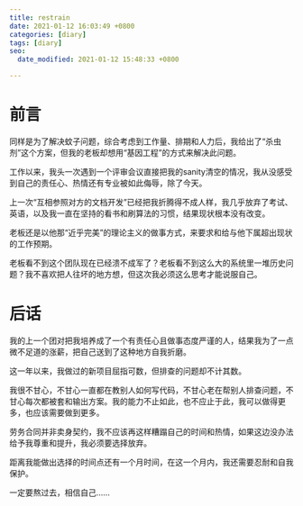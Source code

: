 ```yaml
---
title: restrain
date: 2021-01-12 16:03:49 +0800
categories: [diary]
tags: [diary]
seo:
  date_modified: 2021-01-12 15:48:33 +0800

---
```


# 前言

同样是为了解决蚊子问题，综合考虑到工作量、排期和人力后，我给出了“杀虫剂”这个方案，但我的老板却想用“基因工程”的方式来解决此问题。

工作以来，我头一次遇到一个评审会议直接把我的sanity清空的情况，我从没感受到自己的责任心、热情还有专业被如此侮辱，除了今天。

上一次“互相参照对方的文档开发”已经把我折腾得不成人样，我几乎放弃了考试、英语，以及我一直在坚持的看书和刷算法的习惯，结果现状根本没有改变。

老板还是以他那“近乎完美”的理论主义的做事方式，来要求和给与他下属超出现状的工作预期。

老板看不到这个团队现在已经溃不成军了？老板看不到这么大的系统里一堆历史问题？我不喜欢把人往坏的地方想，但这次我必须这么思考才能说服自己。

# 后话

我的上一个团对把我培养成了一个有责任心且做事态度严谨的人，结果我为了一点微不足道的涨薪，把自己送到了这种地方自我折磨。

这一年以来，我做过的新项目屈指可数，但排查的问题却不计其数。

我很不甘心，不甘心一直都在教别人如何写代码，不甘心老在帮别人排查问题，不甘心每次都被套和输出方案。我的能力不止如此，也不应止于此，我可以做得更多，也应该需要做到更多。

劳务合同并非卖身契约，我不应该再这样糟蹋自己的时间和热情，如果这边没办法给予我尊重和提升，我必须要选择放弃。

距离我能做出选择的时间点还有一个月时间，在这一个月内，我还需要忍耐和自我保护。

一定要熬过去，相信自己……
